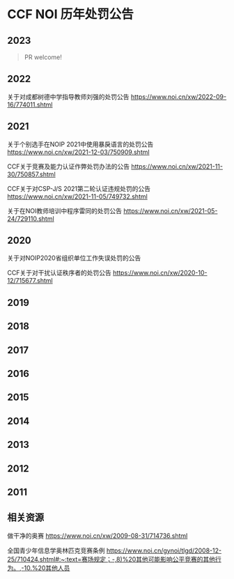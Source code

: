 # CCF NOI 历年处罚公告

## 2023

> PR welcome!

## 2022

关于对成都树德中学指导教师刘强的处罚公告 https://www.noi.cn/xw/2022-09-16/774011.shtml

## 2021

关于个别选手在NOIP 2021中使用暴戾语言的处罚公告 https://www.noi.cn/xw/2021-12-03/750909.shtml

CCF关于竞赛及能力认证作弊处罚办法的公告 https://www.noi.cn/xw/2021-11-30/750857.shtml

CCF关于对CSP-J/S 2021第二轮认证违规处罚的公告 https://www.noi.cn/xw/2021-11-05/749732.shtml

关于在NOI教师培训中程序雷同的处罚公告 https://www.noi.cn/xw/2021-05-24/729110.shtml

## 2020

关于对NOIP2020省组织单位工作失误处罚的公告 

CCF关于对干扰认证秩序者的处罚公告 https://www.noi.cn/xw/2020-10-12/715677.shtml

## 2019



## 2018



## 2017



## 2016



## 2015



## 2014



## 2013



## 2012



## 2011



## 相关资源

做干净的奥赛 https://www.noi.cn/xw/2009-08-31/714736.shtml

全国青少年信息学奥林匹克竞赛条例 <https://www.noi.cn/gynoi/tlgd/2008-12-25/710424.shtml#:~:text=赛场规定；-,8)%20其他可能影响公平竞赛的其他行为。,-10.%20其他人员>

